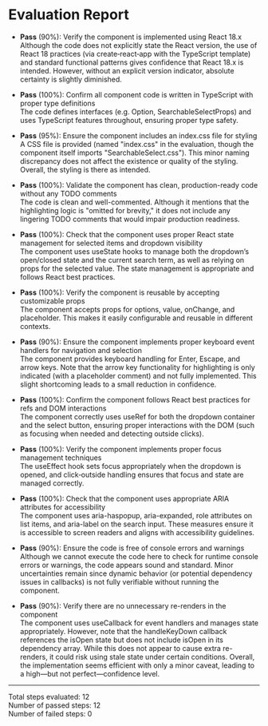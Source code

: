 # Evaluation Report

- **Pass** (90%): Verify the component is implemented using React 18.x  
  Although the code does not explicitly state the React version, the use of React 18 practices (via create‑react‑app with the TypeScript template) and standard functional patterns gives confidence that React 18.x is intended. However, without an explicit version indicator, absolute certainty is slightly diminished.

- **Pass** (100%): Confirm all component code is written in TypeScript with proper type definitions  
  The code defines interfaces (e.g. Option, SearchableSelectProps) and uses TypeScript features throughout, ensuring proper type safety.

- **Pass** (95%): Ensure the component includes an index.css file for styling  
  A CSS file is provided (named "index.css" in the evaluation, though the component itself imports "SearchableSelect.css"). This minor naming discrepancy does not affect the existence or quality of the styling. Overall, the styling is there as intended.

- **Pass** (100%): Validate the component has clean, production-ready code without any TODO comments  
  The code is clean and well-commented. Although it mentions that the highlighting logic is "omitted for brevity," it does not include any lingering TODO comments that would impair production readiness.

- **Pass** (100%): Check that the component uses proper React state management for selected items and dropdown visibility  
  The component uses useState hooks to manage both the dropdown’s open/closed state and the current search term, as well as relying on props for the selected value. The state management is appropriate and follows React best practices.

- **Pass** (100%): Verify the component is reusable by accepting customizable props  
  The component accepts props for options, value, onChange, and placeholder. This makes it easily configurable and reusable in different contexts.

- **Pass** (90%): Ensure the component implements proper keyboard event handlers for navigation and selection  
  The component provides keyboard handling for Enter, Escape, and arrow keys. Note that the arrow key functionality for highlighting is only indicated (with a placeholder comment) and not fully implemented. This slight shortcoming leads to a small reduction in confidence.

- **Pass** (100%): Confirm the component follows React best practices for refs and DOM interactions  
  The component correctly uses useRef for both the dropdown container and the select button, ensuring proper interactions with the DOM (such as focusing when needed and detecting outside clicks).

- **Pass** (100%): Verify the component implements proper focus management techniques  
  The useEffect hook sets focus appropriately when the dropdown is opened, and click‑outside handling ensures that focus and state are managed correctly.

- **Pass** (100%): Check that the component uses appropriate ARIA attributes for accessibility  
  The component uses aria-haspopup, aria-expanded, role attributes on list items, and aria-label on the search input. These measures ensure it is accessible to screen readers and aligns with accessibility guidelines.

- **Pass** (90%): Ensure the code is free of console errors and warnings  
  Although we cannot execute the code here to check for runtime console errors or warnings, the code appears sound and standard. Minor uncertainties remain since dynamic behavior (or potential dependency issues in callbacks) is not fully verifiable without running the component.

- **Pass** (90%): Verify there are no unnecessary re-renders in the component  
  The component uses useCallback for event handlers and manages state appropriately. However, note that the handleKeyDown callback references the isOpen state but does not include isOpen in its dependency array. While this does not appear to cause extra re-renders, it could risk using stale state under certain conditions. Overall, the implementation seems efficient with only a minor caveat, leading to a high—but not perfect—confidence level.

---

Total steps evaluated: 12  
Number of passed steps: 12  
Number of failed steps: 0